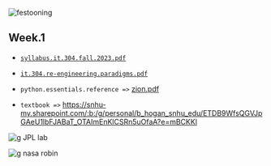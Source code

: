 
![festooning](https://github.com/bbe2/instructor.brian/assets/59778456/52834799-fe5e-49ab-80fc-24191da1224d)

## Week.1  

- [`syllabus.it.304.fall.2023.pdf`](https://github.com/bbe2/instructor.brian/files/12490135/syllabus.it.304.fall.2023.pdf)  
- [`it.304.re-engineering.paradigms.pdf`](https://github.com/bbe2/instructor.brian/files/12475703/it.304.re-engineering.paradigms.pdf)  

- `python.essentials.reference =>` [zion.pdf](https://github.com/bbe2/instructor.brian/files/12494131/zion.pdf)  
- `textbook =>` https://snhu-my.sharepoint.com/:b:/g/personal/b_hogan_snhu_edu/ETDB9WfsQGVJpGAeU1lbFJABaT_OTAImEnKlCSRn5uOfaA?e=mBCKKl  



 


![g JPL lab](https://github.com/bbe2/instructor.brian/assets/59778456/0a999b9c-e3c3-40f7-9b09-0d91b4df0537)  



![g nasa robin](https://github.com/bbe2/instructor.brian/assets/59778456/bc64d589-99af-4854-8849-9069de13b314)  

